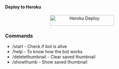 


#### Deploy to Heroku

<p align="center"><a href="https://heroku.com/deploy?template=https://github.com/dasunpamod/URL-UploaderBot"> <img src="https://img.shields.io/badge/Deploy%20To%20Heroku-blueviolet?style=for-the-badge&logo=heroku" alt="Heroku Deploy" width="210" height="34.45"/></a></p>



### Commands

* /start             - Check if bot is alive
* /help              - To know how the bot works
* /deletethumbnail   - Clear saved thumbnail
* /showthumb         - Show saved thumbnail
